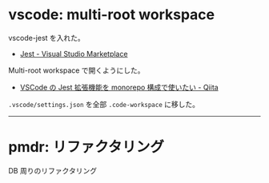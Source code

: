 # vscode: multi-root workspace

vscode-jest を入れた。

- [Jest \- Visual Studio Marketplace](https://marketplace.visualstudio.com/items?itemName=Orta.vscode-jest)

Multi-root workspace で開くようにした。

- [VSCode の Jest 拡張機能を monorepo 構成で使いたい \- Qiita](https://qiita.com/uenok0108/items/0c2865e5540046a120fa#%E3%83%87%E3%83%90%E3%83%83%E3%82%B0%E3%82%82%E3%81%97%E3%81%9F%E3%81%84)

`.vscode/settings.json` を全部 `.code-workspace` に移した。

---

# pmdr: リファクタリング

DB 周りのリファクタリング
